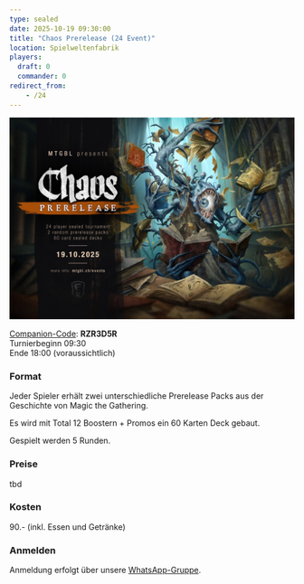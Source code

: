 ```yaml
---
type: sealed
date: 2025-10-19 09:30:00
title: "Chaos Prerelease (24 Event)"
location: Spielweltenfabrik
players:
  draft: 0
  commander: 0
redirect_from:
    - /24
---
```


![Chaos Prerelease](/assets/img/flyer_24-event-2025small.jpg)

[Companion-Code](/faq/#was-hat-es-mit-dem-companion-code-auf-sich): **RZR3D5R** \
Turnierbeginn 09:30 \
Ende 18:00 (voraussichtlich)

### Format
Jeder Spieler erhält zwei unterschiedliche Prerelease Packs aus der Geschichte von Magic the Gathering.

Es wird mit Total 12 Boostern + Promos ein 60 Karten Deck gebaut.

Gespielt werden 5 Runden.

### Preise
tbd

### Kosten
90.- (inkl. Essen und Getränke)

### Anmelden
Anmeldung erfolgt über unsere [WhatsApp-Gruppe](https://chat.whatsapp.com/BsAFGkmdedvIyrGv7ORXSg).

